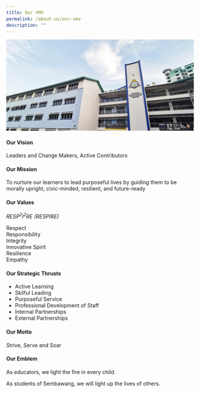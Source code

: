```yaml
---
title: Our VMV
permalink: /about-us/our-vmv
description: ""
---
```

![](/images/School.png)

#### Our Vision

Leaders and Change Makers, Active Contributors

#### Our Mission

To nurture our learners to lead purposeful lives by guiding them to be morally upright, civic-minded, resilient, and future-ready

#### Our Values

_RESP<sup>2</sup>I<sup>2</sup>RE (RESPIRE)_

Respect  
Responsibility  
Integrity  
Innovative Spirit  
Resilience  
Empathy

#### Our Strategic Thrusts

*   Active Learning
*   Skilful Leading
*   Purposeful Service
*   Professional Development of Staff
*   Internal Partnerships
*   External Partnerships

#### Our Motto

Strive, Serve and Soar

#### Our Emblem

As educators, we light the fire in every child.  

As students of Sembawang, we will light up the lives of others.